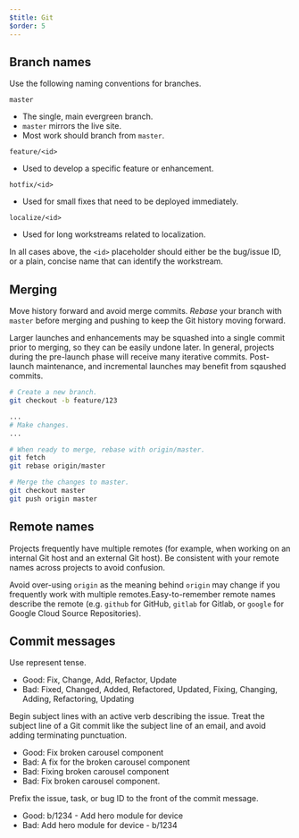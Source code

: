 ```yaml
---
$title: Git
$order: 5
---
```

## Branch names

Use the following naming conventions for branches.

`master`

- The single, main evergreen branch.
- `master` mirrors the live site.
- Most work should branch from `master`.

`feature/<id>`

- Used to develop a specific feature or enhancement.

`hotfix/<id>`

- Used for small fixes that need to be deployed immediately.

`localize/<id>`

- Used for long workstreams related to localization.

In all cases above, the `<id>` placeholder should either be the bug/issue
ID, or a plain, concise name that can identify the workstream.

## Merging

Move history forward and avoid merge commits. *Rebase* your branch with
`master` before merging and pushing to keep the Git history moving forward.

Larger launches and enhancements may be squashed into a single commit prior to
merging, so they can be easily undone later. In general, projects during the
pre-launch phase will receive many iterative commits. Post-launch maintenance,
and incremental launches may benefit from sqaushed commits.

```bash
# Create a new branch.
git checkout -b feature/123

...
# Make changes.
...

# When ready to merge, rebase with origin/master.
git fetch
git rebase origin/master

# Merge the changes to master.
git checkout master
git push origin master
```

## Remote names

Projects frequently have multiple remotes (for example, when working on an
internal Git host and an external Git host). Be consistent with your remote
names across projects to avoid confusion.

Avoid over-using `origin` as the meaning behind `origin` may change if you
frequently work with multiple remotes.Easy-to-remember remote names describe
the remote (e.g. `github` for GitHub, `gitlab` for Gitlab, or `google` for
Google Cloud Source Repositories).

## Commit messages

Use represent tense.

  - Good: Fix, Change, Add, Refactor, Update
  - Bad: Fixed, Changed, Added, Refactored, Updated, Fixing, Changing, Adding, Refactoring, Updating

Begin subject lines with an active verb describing the issue. Treat the subject
line of a Git commit like the subject line of an email, and avoid adding
terminating punctuation.

  - Good: Fix broken carousel component
  - Bad: A fix for the broken carousel component
  - Bad: Fixing broken carousel component
  - Bad: Fix broken carousel component.

Prefix the issue, task, or bug ID to the front of the commit message.

  - Good: b/1234 - Add hero module for device
  - Bad: Add hero module for device - b/1234
